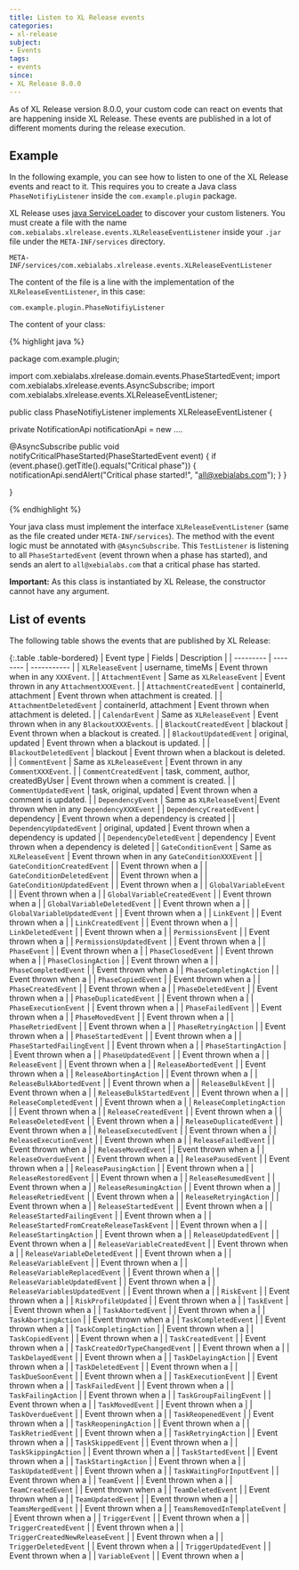 ```yaml
---
title: Listen to XL Release events
categories:
- xl-release
subject:
- Events
tags:
- events
since:
- XL Release 8.0.0
---
```


As of XL Release version 8.0.0, your custom code can react on events that are happening inside XL Release. These events are published in a lot of different moments during the release execution.

## Example

In the following example, you can see how to listen to one of the XL Release events and react to it. This requires you to create a Java class `PhaseNotifiyListener` inside the `com.example.plugin` package.

XL Release uses [java ServiceLoader](https://docs.oracle.com/javase/7/docs/api/java/util/ServiceLoader.html) to discover your custom listeners. You must create a file with the name `com.xebialabs.xlrelease.events.XLReleaseEventListener` inside your `.jar` file under the `META-INF/services` directory.

    META-INF/services/com.xebialabs.xlrelease.events.XLReleaseEventListener

The content of the file is a line with the implementation of the `XLReleaseEventListener`, in this case:

    com.example.plugin.PhaseNotifiyListener

The content of your class:

{% highlight java %}

package com.example.plugin;

import com.xebialabs.xlrelease.domain.events.PhaseStartedEvent;
import com.xebialabs.xlrelease.events.AsyncSubscribe;
import com.xebialabs.xlrelease.events.XLReleaseEventListener;

public class PhaseNotifiyListener implements XLReleaseEventListener {

  private NotificationApi notificationApi = new ....

  @AsyncSubscribe
  public void notifyCriticalPhaseStarted(PhaseStartedEvent event) {
    if (event.phase().getTitle().equals("Critical phase")) {
      notificationApi.sendAlert("Critical phase started!", "all@xebialabs.com");
    }
  }

}

{% endhighlight %}

Your java class must implement the interface `XLReleaseEventListener` (same as the file created under `META-INF/services`). The method with the event logic must be annotated with `@AsyncSubscribe`. This `TestListener` is listening to all `PhaseStartedEvent` (event thrown when a phase has started), and sends an alert to `all@xebialabs.com` that a critical phase has started.

**Important:** As this class is instantiated by XL Release, the constructor cannot have any argument.

## List of events

The following table shows the events that are published by XL Release:

{:.table .table-bordered}
| Event type | Fields | Description |
| --------- | -------- | ----------- |
| `XLReleaseEvent` | username, timeMs | Event thrown when in any `XXXEvent`. |
| `AttachmentEvent` | Same as `XLReleaseEvent` | Event thrown in any `AttachmentXXXEvent`. |
| `AttachmentCreatedEvent` | containerId, attachment | Event thrown when attachment is created. |
| `AttachmentDeletedEvent` | containerId, attachment | Event thrown when attachment is deleted. |
| `CalendarEvent` |  Same as `XLReleaseEvent` | Event thrown when in any `BlackoutXXXEvents`. |
| `BlackoutCreatedEvent` | blackout | Event thrown when a blackout is created. |
| `BlackoutUpdatedEvent` | original, updated | Event thrown when a blackout is updated. |
| `BlackoutDeletedEvent` | blackout | Event thrown when a blackout is deleted. |
| `CommentEvent` | Same as `XLReleaseEvent` | Event thrown in any `CommentXXXEvent`. |
| `CommentCreatedEvent` | task, comment, author, createdByUser | Event thrown when a comment is created. |
| `CommentUpdatedEvent` | task, original, updated | Event thrown when a comment is updated. |
| `DependencyEvent` | Same as `XLReleaseEvent`| Event thrown when in any `DependencyXXXEvent` |
| `DependencyCreatedEvent` | dependency | Event thrown when a dependency is created |
| `DependencyUpdatedEvent` | original, updated | Event thrown when a dependency is updated |
| `DependencyDeletedEvent` | dependency | Event thrown when a dependency is deleted |
| `GateConditionEvent` | Same as `XLReleaseEvent` | Event thrown when in any `GateConditionXXXEvent` |
| `GateConditionCreatedEvent` | | Event thrown when a |
| `GateConditionDeletedEvent` | | Event thrown when a |
| `GateConditionUpdatedEvent` | | Event thrown when a |
| `GlobalVariableEvent` | | Event thrown when a |
| `GlobalVariableCreatedEvent` | | Event thrown when a |
| `GlobalVariableDeletedEvent` | | Event thrown when a |
| `GlobalVariableUpdatedEvent` | | Event thrown when a |
| `LinkEvent` | | Event thrown when a |
| `LinkCreatedEvent` | | Event thrown when a |
| `LinkDeletedEvent` | | Event thrown when a |
| `PermissionsEvent` | | Event thrown when a |
| `PermissionsUpdatedEvent` | | Event thrown when a |
| `PhaseEvent` | | Event thrown when a |
| `PhaseClosedEvent` | | Event thrown when a |
| `PhaseClosingAction` | | Event thrown when a |
| `PhaseCompletedEvent` | | Event thrown when a |
| `PhaseCompletingAction` | | Event thrown when a |
| `PhaseCopiedEvent` | | Event thrown when a |
| `PhaseCreatedEvent` | | Event thrown when a |
| `PhaseDeletedEvent` | | Event thrown when a |
| `PhaseDuplicatedEvent` | | Event thrown when a |
| `PhaseExecutionEvent` | | Event thrown when a |
| `PhaseFailedEvent` | | Event thrown when a |
| `PhaseMovedEvent` | | Event thrown when a |
| `PhaseRetriedEvent` | | Event thrown when a |
| `PhaseRetryingAction` | | Event thrown when a |
| `PhaseStartedEvent` | | Event thrown when a |
| `PhaseStartedFailingEvent` | | Event thrown when a |
| `PhaseStartingAction` | | Event thrown when a |
| `PhaseUpdatedEvent` | | Event thrown when a |
| `ReleaseEvent` | | Event thrown when a |
| `ReleaseAbortedEvent` | | Event thrown when a |
| `ReleaseAbortingAction` | | Event thrown when a |
| `ReleaseBulkAbortedEvent` | | Event thrown when a |
| `ReleaseBulkEvent` | | Event thrown when a |
| `ReleaseBulkStartedEvent` | | Event thrown when a |
| `ReleaseCompletedEvent` | | Event thrown when a |
| `ReleaseCompletingAction` | | Event thrown when a |
| `ReleaseCreatedEvent` | | Event thrown when a |
| `ReleaseDeletedEvent` | | Event thrown when a |
| `ReleaseDuplicatedEvent` | | Event thrown when a |
| `ReleaseExecutedEvent` | | Event thrown when a |
| `ReleaseExecutionEvent` | | Event thrown when a |
| `ReleaseFailedEvent` | | Event thrown when a |
| `ReleaseMovedEvent` | | Event thrown when a |
| `ReleaseOverdueEvent` | | Event thrown when a |
| `ReleasePausedEvent` | | Event thrown when a |
| `ReleasePausingAction` | | Event thrown when a |
| `ReleaseRestoredEvent` | | Event thrown when a |
| `ReleaseResumedEvent` | | Event thrown when a |
| `ReleaseResumingAction` | | Event thrown when a |
| `ReleaseRetriedEvent` | | Event thrown when a |
| `ReleaseRetryingAction` | | Event thrown when a |
| `ReleaseStartedEvent` | | Event thrown when a |
| `ReleaseStartedFailingEvent` | | Event thrown when a |
| `ReleaseStartedFromCreateReleaseTaskEvent` | | Event thrown when a |
| `ReleaseStartingAction` | | Event thrown when a |
| `ReleaseUpdatedEvent` | | Event thrown when a |
| `ReleaseVariableCreatedEvent` | | Event thrown when a |
| `ReleaseVariableDeletedEvent` | | Event thrown when a |
| `ReleaseVariableEvent` | | Event thrown when a |
| `ReleaseVariableReplacedEvent` | | Event thrown when a |
| `ReleaseVariableUpdatedEvent` | | Event thrown when a |
| `ReleaseVariablesUpdatedEvent` | | Event thrown when a |
| `RiskEvent` | | Event thrown when a |
| `RiskProfileUpdated` | | Event thrown when a |
| `TaskEvent` | | Event thrown when a |
| `TaskAbortedEvent` | | Event thrown when a |
| `TaskAbortingAction` | | Event thrown when a |
| `TaskCompletedEvent` | | Event thrown when a |
| `TaskCompletingAction` | | Event thrown when a |
| `TaskCopiedEvent` | | Event thrown when a |
| `TaskCreatedEvent` | | Event thrown when a |
| `TaskCreatedOrTypeChangedEvent` | | Event thrown when a |
| `TaskDelayedEvent` | | Event thrown when a |
| `TaskDelayingAction` | | Event thrown when a |
| `TaskDeletedEvent` | | Event thrown when a |
| `TaskDueSoonEvent` | | Event thrown when a |
| `TaskExecutionEvent` | | Event thrown when a |
| `TaskFailedEvent` | | Event thrown when a |
| `TaskFailingAction` | | Event thrown when a |
| `TaskGroupFailingEvent` | | Event thrown when a |
| `TaskMovedEvent` | | Event thrown when a |
| `TaskOverdueEvent` | | Event thrown when a |
| `TaskReopenedEvent` | | Event thrown when a |
| `TaskReopeningAction` | | Event thrown when a |
| `TaskRetriedEvent` | | Event thrown when a |
| `TaskRetryingAction` | | Event thrown when a |
| `TaskSkippedEvent` | | Event thrown when a |
| `TaskSkippingAction` | | Event thrown when a |
| `TaskStartedEvent` | | Event thrown when a |
| `TaskStartingAction` | | Event thrown when a |
| `TaskUpdatedEvent` | | Event thrown when a |
| `TaskWaitingForInputEvent` | | Event thrown when a |
| `TeamEvent` | | Event thrown when a |
| `TeamCreatedEvent` | | Event thrown when a |
| `TeamDeletedEvent` | | Event thrown when a |
| `TeamUpdatedEvent` | | Event thrown when a |
| `TeamsMergedEvent` | | Event thrown when a |
| `TeamsRemovedInTemplateEvent` | | Event thrown when a |
| `TriggerEvent` | | Event thrown when a |
| `TriggerCreatedEvent` | | Event thrown when a |
| `TriggerCreatedNewReleaseEvent` | | Event thrown when a |
| `TriggerDeletedEvent` | | Event thrown when a |
| `TriggerUpdatedEvent` | | Event thrown when a |
| `VariableEvent` | | Event thrown when a |
